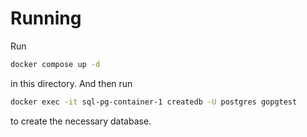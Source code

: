 # Running

Run

```sh
docker compose up -d
```

in this directory. And then run 

```sh
docker exec -it sql-pg-container-1 createdb -U postgres gopgtest
```

to create the necessary database.
